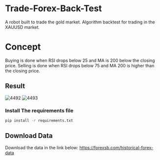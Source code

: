 # Trade-Forex-Back-Test
A robot built to trade the gold market. Algorithm backtest for trading in the XAUUSD market.

# Concept
Buying is done when RSI drops below 25 and MA is 200 below the closing price.
Selling is done when RSI drops below 75 and MA 200 is higher than the closing price.

## Result
![4492](https://user-images.githubusercontent.com/113052872/236652402-8ef6b6ae-2885-4a22-a3b4-8c1e956ba796.jpg)
![4493](https://user-images.githubusercontent.com/113052872/236652404-54b23cdc-e964-4f9c-9cdc-27bf00027df2.jpg)


### Install The requirements file

```sh
pip install -r requirements.txt
```

## Download Data
Download the data in the link below:
https://forexsb.com/historical-forex-data




